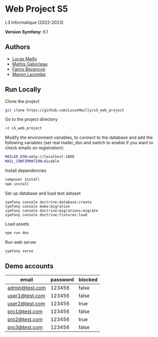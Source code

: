 # Web Project S5
L3 Informatique (2022-2023)

**Version Symfony:** 6.1


## Authors

- [Lucas Mailly](https://www.github.com/LucasMailly)
- [Mathis Gaborieau](https://github.com/MathisGV)
- [Fanny Bezançon](https://github.com/fannybezancon)
- [Manon Lacombe](https://www.github.com/ManonLacombe)


## Run Locally

Clone the project

```bash
git clone https://github.com/LucasMailly/s5_web_project
```

Go to the project directory

```bash
cd s5_web_project
```

Modify the environment variables, to connect to the database and add the following variables (set real mailer_dsn and switch to enable if you want to check emails on registration):
```bash
MAILER_DSN=smtp://localhost:1080
MAIL_CONFIRMATION=disable
```

Install dependencies
```bash
composer install
npm install
```

Set up database and load test dataset
```
symfony console doctrine:database:create
symfony console make:migration
symfony console doctrine:migrations:migrate
symfony console doctrine:fixtures:load
```
Load assets
```bash
npm run dev
```

Run web server
```bash
symfony serve
```

## Demo accounts

| email   |      password      | blocked |
|----------|-------------|----------|
| admin@test.com |  123456 | false |
| user1@test.com |  123456 | false |
| user2@test.com |  123456 | true |
| pro1@test.com |  123456 |  false |
| pro2@test.com |  123456 | true |
| pro3@test.com |  123456 | false |
